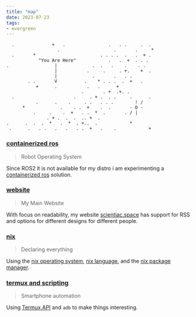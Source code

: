 ```yaml
---
title: "map"
date: 2023-07-23
tags:
- evergreen
---
```


```
  .              +   .                .   . .     .  .
                   .                    .       .     *
  .       *                        . . . .  .   .  + .
            "You Are Here"            .   .  +  . . .
.                 |             .  .   .    .    . .
                  |           .     .     . +.    +  .
                  |             .       .   . .
        . .       V          .    * . . .  .  +   .
           +      .           .   .      +
                            .       . +  .+. .
  .                      .     . + .  . .     .      .
           .      .    .     . .   . . .        ! /
      *             .    . .  +    .  .       - O -
          .     .    .  +   . .  *  .       . / |
               . + .  .  .  .. +  .
.      .  .  .  *   .  *  . +..  .            *
 .      .   . .   .   .   . .  +   .    .            +
```

### [containerized ros](thoughts/containerized%20ros.md)
> Robot Operating System

Since ROS2 it is not available for my distro i am experimenting a [containerized ros](thoughts/containerized%20ros.md) solution.

### [website](thoughts/website.md)
> My Main Website

With focus on readability, my website [scientiac.space](https://scientiac.space) has support for RSS and options for different designs for different people.

### [nix](thoughts/nix.md)
> Declaring everything  

Using the [nix operating system](thoughts/nixOS.md), [nix language](https://nixos.org/manual/nix/stable/language/index.html), and the [nix package manager](https://nixos.org/manual/nix/stable/package-management/basic-package-mgmt.html).

### [termux and scripting](thoughts/termux%20and%20scripting.md)
> Smartphone automation

Using [Termux API](thoughts/Termux%20API.md) and `adb` to make things interesting.